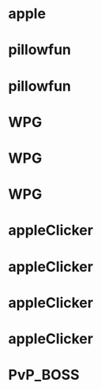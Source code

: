 # apple
# pillowfun
# pillowfun
# WPG
# WPG
# WPG
# appleClicker
# appleClicker
# appleClicker
# appleClicker
# PvP_BOSS

